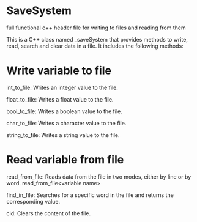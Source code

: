 # SaveSystem

full functional c++ header file for writing to files and reading from them

This is a C++ class named \_saveSystem that provides methods to write, read, search and clear data in a file. It includes the following methods:

# Write variable to file

int_to_file: Writes an integer value to the file.

float_to_file: Writes a float value to the file.

bool_to_file: Writes a boolean value to the file.

char_to_file: Writes a character value to the file.

string_to_file: Writes a string value to the file.

# Read variable from file

read_from_file: Reads data from the file in two modes, either by line or by word.
read_from_file\<variable name\> <asdsad>

find_in_file: Searches for a specific word in the file and returns the corresponding value.

cld: Clears the content of the file.
